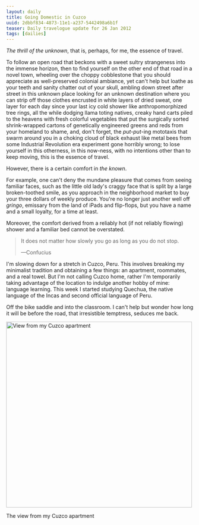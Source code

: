 ```yaml
---
layout: daily
title: Going Domestic in Cuzco
uuid: 2dbbf834-4873-11e1-a237-5442498a6b1f
teaser: Daily travelogue update for 26 Jan 2012
tags: [dailies]
---
```


*The thrill of the unknown*, that is, perhaps, for me, the essence of travel.

To follow an open road that beckons with a sweet sultry strangeness into the
immense horizon, then to find yourself on the other end of that road in a novel
town, wheeling over the choppy cobblestone that you should appreciate as well-preserved colonial ambiance, yet can't help but loathe as your teeth and sanity chatter out of your skull, ambling down street after street in this unknown place looking for an unknown destination where you can strip off those clothes encrusted in white layers of dried sweat, one layer for each day since your last icy cold shower like anthropomorphized tree rings, all the while dodging llama toting natives, creaky hand carts piled to the heavens with fresh colorful vegetables that put the surgically sorted shrink-wrapped cartons of genetically engineered greens and reds from your homeland to shame, and, don't forget, the *put-put*-ing mototaxis that swarm around you in a choking cloud of black exhaust like metal bees from some Industrial Revolution era experiment gone horribly wrong; to lose yourself in this otherness, in this now-ness, with no intentions other than to keep moving, this is the essence of travel.

However, there is a certain comfort in *the known*.

For example, one can't deny the mundane pleasure that comes from seeing familiar
faces, such as the little old lady's craggy face that is split by a large
broken-toothed smile, as you approach in the neighborhood market to buy your three dollars of weekly produce. You're no longer just another well off *gringo*, emissary from the land of iPads and flip-flops, but you have a name and a small loyalty, for a time at least.

Moreover, the comfort derived from a reliably hot (if not reliably flowing) shower and a familiar bed cannot be overstated.

<blockquote class="large"><p>It does not matter how slowly you go as long as
you do not stop.</p><p>&#8212;Confucius</p></blockquote>

I'm slowing down for a stretch in Cuzco, Peru. This involves breaking my minimalist
tradition and obtaining a few things: an apartment, roommates, and a real
towel. But I'm not calling Cuzco home, rather I'm temporarily taking advantage of the
location to indulge another hobby of mine: language learning. This week
I started studying Quechua, the native language of the Incas and second
official language of Peru.

Off the bike saddle and into the classroom. I can't help but wonder how long it will be before the road, that irresistible temptress, seduces me back.

<div class="caption">
<a href="http://elusivetruth.net/uploads/2012/01/apt.jpg">
<img src="http://elusivetruth.net/uploads/2012/01/apt-500.jpg" width="500" alt="View from my Cuzco apartment" /></a>
<p>The view from my Cuzco apartment</p>
</div>


